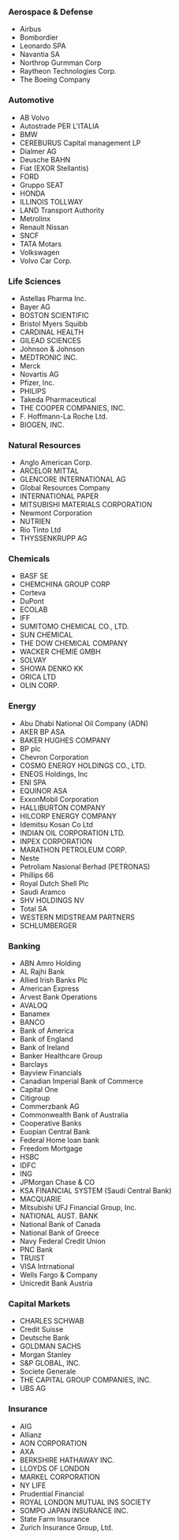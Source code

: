 
### Aerospace & Defense

- Airbus
- Bombordier
- Leonardo SPA
- Navantia SA
- Northrop Gurmman Corp
- Raytheon Technologies Corp.
- The Boeing Company

### Automotive

- AB Volvo
- Autostrade PER L'ITALIA
- BMW
- CEREBURUS Capital management LP
- Dialmer AG
- Deusche BAHN
- Fiat (EXOR Stellantis)
- FORD
- Gruppo SEAT
- HONDA
- ILLINOIS TOLLWAY
- LAND Transport Authority
- Metrolinx
- Renault Nissan
- SNCF
- TATA Motars
- Volkswagen
- Volvo Car Corp.

### Life Sciences

- Astellas Pharma Inc.
- Bayer AG
- BOSTON SCIENTIFIC
- Bristol Myers Squibb
- CARDINAL HEALTH
- GILEAD SCIENCES
- Johnson & Johnson
- MEDTRONIC INC.
- Merck
- Novartis AG
- Pfizer, Inc.
- PHILIPS
- Takeda Pharmaceutical
- THE COOPER COMPANIES, INC.
- F. Hoffmann-La Roche Ltd.
- BIOGEN, INC.

### Natural Resources

- Anglo American Corp.
- ARCELOR MITTAL
- GLENCORE INTERNATIONAL AG
- Global Resources Company
- INTERNATIONAL PAPER
- MITSUBISHI MATERIALS CORPORATION
- Newmont Corporation
- NUTRIEN
- Rio Tinto Ltd
- THYSSENKRUPP AG

### Chemicals

- BASF SE
- CHEMCHINA GROUP CORP
- Corteva
- DuPont
- ECOLAB
- IFF
- SUMITOMO CHEMICAL CO., LTD.
- SUN CHEMICAL
- THE DOW CHEMICAL COMPANY
- WACKER CHEMIE GMBH
- SOLVAY
- SHOWA DENKO KK
- ORICA LTD
- OLIN CORP.

### Energy

- Abu Dhabi National Oil Company (ADN)
- AKER BP ASA
- BAKER HUGHES COMPANY
- BP plc
- Chevron Corporation
- COSMO ENERGY HOLDINGS CO., LTD.
- ENEOS Holdings, Inc
- ENI SPA
- EQUINOR ASA
- ExxonMobil Corporation
- HALLIBURTON COMPANY
- HILCORP ENERGY COMPANY
- Idemitsu Kosan Co Ltd
- INDIAN OIL CORPORATION LTD.
- INPEX CORPORATION
- MARATHON PETROLEUM CORP.
- Neste
- Petroliam Nasional Berhad (PETRONAS)
- Phillips 66
- Royal Dutch Shell Plc
- Saudi Aramco
- SHV HOLDINGS NV
- Total SA
- WESTERN MIDSTREAM PARTNERS
- SCHLUMBERGER


### Banking

- ABN Amro Holding
- AL Rajhi Bank
- Allied Irish Banks Plc
- American Express
- Arvest Bank Operations
- AVALOQ
- Banamex
- BANCO
- Bank of America
- Bank of England
- Bank of Ireland
- Banker Healthcare Group
- Barclays
- Bayview Financials
- Canadian Imperial Bank of Commerce
- Capital One
- Citigroup
- Commerzbank AG
- Commonwealth Bank of Australia
- Cooperative Banks
- Euopian Central Bank
- Federal Home loan bank
- Freedom Mortgage
- HSBC
- IDFC
- ING
- JPMorgan Chase & CO
- KSA FINANCIAL SYSTEM (Saudi Central Bank)
- MACQUARIE
- Mitsubishi UFJ Financial Group, Inc.
- NATIONAL AUST. BANK
- National Bank of Canada
- National Bank of Greece
- Navy Federal Credit Union
- PNC Bank
- TRUIST
- VISA Intrnational
- Wells Fargo & Company
- Unicredit Bank Austria 

### Capital Markets

- CHARLES SCHWAB
- Credit Suisse
- Deutsche Bank
- GOLDMAN SACHS
- Morgan Stanley
- S&P GLOBAL, INC.
- Societe Generale
- THE CAPITAL GROUP COMPANIES, INC.
- UBS AG

### Insurance

- AIG
- Allianz
- AON CORPORATION
- AXA
- BERKSHIRE HATHAWAY INC.
- LLOYDS OF LONDON
- MARKEL CORPORATION
- NY LIFE
- Prudential Financial
- ROYAL LONDON MUTUAL INS SOCIETY
- SOMPO JAPAN INSURANCE INC.
- State Farm Insurance
- Zurich Insurance Group, Ltd.

